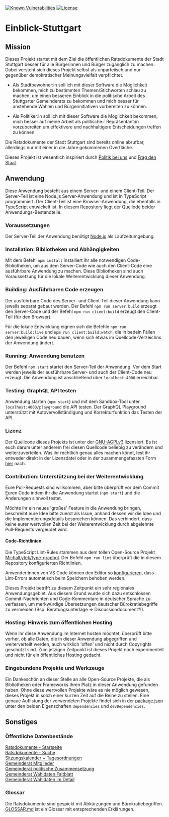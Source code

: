     
[![Known Vulnerabilities](https://snyk.io/test/github/akramer-zibra/einblick-stuttgart/badge.svg?targetFile=package.json)](https://snyk.io/test/github/akramer-zibra/einblick-stuttgart?targetFile=package.json)
[![License](https://img.shields.io/badge/license-AGPLv3-blue.svg?style=flat)](LICENSE)

# Einblick-Stuttgart

## Mission
Dieses Projekt startet mit dem Ziel die öffentlichen Ratsdokumente der Stadt Stuttgart besser für alle Bürgerinnen und Bürger zugänglich zu machen. Dabei versteht sich dieses Projekt selbst als unparteiisch und nur gegenüber demokratischer Meinungsvielfalt verpflichtet.

+ Als Stadtbewohner:in soll ich mit dieser Software die Möglichkeit bekommen, mich zu bestimmten Themen/Stichworten schlau zu machen, um einen besseren Einblick in die politische Arbeit des Stuttgarter Gemeinderats zu bekommen und mich besser für anstehende Wahlen und Bürgerinitiativen vorbereiten zu können.

+ Als Politiker:in soll ich mit dieser Software die Möglichkeit bekommen, mich besser auf meine Arbeit als politische:r Repräsentant:in vorzubereiten um effektivere und nachhaltigere Entscheidungen treffen zu können

Die Ratsdokumente der Stadt Stuttgart sind bereits online abrufbar, allerdings nur mit einer in die Jahre gekommenen Overfläche.

Dieses Projekt ist wesentlich inspiriert durch [Politik bei uns](https://politik-bei-uns.de/) und [Frag den Staat](https://fragdenstaat.de/).  

## Anwendung
Diese Anwendung besteht aus einem Server- und einem Client-Teil. Der Server-Teil ist eine Node.js Server-Anwendung und ist in TypeScript programmiert. Der Client-Teil ist eine Browser-Anwendung, die ebenfalls in TypeScript entwickelt ist. In diesem Repository liegt der Quellode beider Anwendungs-Bestandteile.

### Voraussetzungen
Der Server-Teil der Anwendung benötigt [Node.js](https://nodejs.org/en/download/) als Laufzeitumgebung.

### Installation: Bibliotheken und Abhängigkeiten
Mit dem Befehl `npm install` installiert ihr alle notwendigen Code-Bibliotheken, um aus dem Server-Code wie auch den Client-Code eine ausführbare Anwendung zu machen. Diese Bibliotheken sind auch Voraussetzung für die lokale Weiterentwicklung dieser Anwendung.

### Building: Ausführbaren Code erzeugen
Der ausführbare Code des Server- und Client-Teil dieser Anwendung kann jeweils separat gebaut werden. Der Befehl `npm run server:build` erzeugt den Server-Code und der Befehl `npm run client:build` erzeugt den Client-Teil (für den Browser).

Für die lokale Entwicklung eignen sich die Befehle `npm run server:build:live` und `npm run client:build:watch`, die in bedein Fällen den jeweiligen Code neu bauen, wenn sich etwas im Quellcode-Verzeichns der Anwendung ändert.

### Running: Anwendung benutzen
Der Befehl `npm start` startet den Server-Teil der Anwendung. Vor dem Start werden jeweils der ausführbare Server- und auch der Client-Code neu erzeugt. Die Anwendung ist anschließend über `localhost:4000` erreichbar.

### Testing: GraphQL API testen
Anwendung starten (`npm start`) und mit dem Sandbox-Tool unter `localhost:4000/playground` die API testen. Der GraphQL Playground unterstützt mit Autovervollständigung und Korrekturfunktion das Testen der API.

### Lizenz
Der Quellcode dieses Projekts ist unter der [GNU-AGPLv3](LICENSE) lizensiert. Es ist euch darum unter anderem frei diesen Quellcode beliebig zu verändern und weiterzuverteilen. Was ihr rechtlich genau alles machen könnt, lest ihr entweder direkt in der Lizenzdatei oder in der zusammengefassten Form [hier](https://choosealicense.com/licenses/agpl-3.0/) nach.

### Contribution: Unterstützung bei der Weiterentwicklung
Eure Pull-Requests sind willkommen, aber bitte überprüft vor dem Commit Euren Code indem ihr die Anwendung startet (`npm start`) und die Änderungen sinnvoll testet. 

Möchte ihr ein neues 'großes' Feature in die Anwendung bringen, beschreibt eure Idee bitte zuerst als Issue, anhand dessen wir die Idee und die Implementierungsdetails besprechen können. Das verhindert, dass keine eurer wertvollen Zeit bei der Weiterentwicklung durch abgelehnte Pull-Requests vergeudet wird.

#### Code-Richtlinien
Die TypeScript Lint-Rules stammen aus dem tollen Open-Source Projekt [MichalLytek/type-graphql](https://github.com/MichalLytek/type-graphql). Der Befehl `npm run lint` überprüft die in diesem Repository konfigurierten Richtlinien.

Anwender:innen von VS Code können den Editor so [konfigurieren](https://marketplace.visualstudio.com/items?itemName=ms-vscode.vscode-typescript-tslint-plugin), dass Lint-Errors automatisch beim Speichern behoben werden. 

Dieses Projekt betrifft zu diesem Zeitpunkt ein sehr regionales Anwendungsgebiet. Aus diesem Grund wurde sich dazu entschlossen Commit-Nachrichten und Code-Kommentare in deutscher Sprache zu verfassen, um merkwürdige Übersetzungen deutscher Bürokratiebegriffe zu vermeiden (Bsp. Beratungsunterlage => Discussiondocument?!).

### Hosting: Hinweis zum öffentlichen Hosting
Wenn ihr diese Anwendung im Internet hosten möchtet, überprüft bitte vorher, ob alle Daten, die in dieser Anwendung abgegriffen und weiterverteilt werden, auch wirklich 'offen' und nicht durch Copyrights geschützt sind. Zum jetzigen Zeitpunkt ist dieses Projekt noch experimentell und nicht für ein öffentliches Hosting gedacht.

### Eingebundene Projekte und Werkzeuge 
Ein Dankeschön an dieser Stelle an alle Open-Source Projekte, die als Bibliotheken oder Frameworks Ihren Platz in dieser Anwendung gefunden haben. Ohne diese wertvollen Projekte wäre es nie möglich gewesen, dieses Projekt in solch einer kurzen Zeit auf die Beine zu stellen. Eine genaue Auflistung der verwendeten Projekte findet sich in der [package.json](package.json) unter den beiden Eigenschaften `dependencies` und `devDependencies`.

## Sonstiges
### Öffentliche Datenbestände
[Ratsdokumente - Startseite](https://www.stuttgart.de/external/show/ratsdokumente)  
[Ratsdokumente - Suche](https://www.domino1.stuttgart.de/web/ksd/KSDRedSystem.nsf/masustart)  
[Sitzungskalender + Tagesordnungen](https://www.domino1.stuttgart.de/web/ksd/KSDRedSystem.nsf/AnSiKa)  
[Gemeinderat Mitglieder](https://www.stuttgart.de/gemeinderat)  
[Gemeinderat politische Zusammensetzung](https://www.stuttgart.de/img/mdb/item/673539/148788.pdf)  
[Gemeinderat Wahldaten Faltblatt](https://servicex.stuttgart.de/lhs-services/komunis/documents/7653_1_Faltblatt_Stuttgarter_Wahldaten___Ausgabe_2018.PDF)  
[Gemeinderat Wahldaten im Detail](https://www.stuttgart.de/img/mdb/item/673539/144734.pdf)  

### Glossar
Die Ratsdokumente sind gespickt mit Abkürzungen und Bürokratiebegriffen. [GLOSSAR.md](GLOSSAR.md) ist ein Glossar mit entsprechenden Erklärungen.
